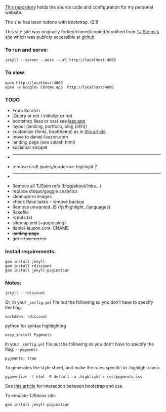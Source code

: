 [This repository](https://github.com/daneroo/daneroo.github.com) holds the source code and configuration for my personal website.

The site has been redone with bootstrap. (2.1)

This site site was originally forked/cloned/copied/modified from [TJ Steins's site](http://tjstein.com/) which was publicly accessible at [github](https://github.com/bummercloud/tjstein.com)

### To run and serve:

    jekyll --server --auto --url http://localhost:4000

### To view:

    open http://localhost:4000
    open -a Google\ Chrome.app  http://localhost:4000

### TODO

* From Scratch
* jQuery or not / initializr or not
* bootstrap (less or css) see [less.app](http://incident57.com/less/)
* layout (landing, portfolio, blog (ohh))
* customize (fonts, boottheme) as in [this article](http://antjanus.com/blog/web-design-tips/user-interface-usability/customize-twitter-bootstrap-into-themes/)
* move to daniel-lauzon.com
* landing page (see splash.html)
* socialbar snippet
* ------------------
* remove cruft jquery/modernizr highlight ?
* ----------------
*   Remove all TJStein refs (blog/about/links...)
*   replace disqus/goggle analytics
*   cleanup/rm images
*   check Rake tasks - remove backup
*   Remove unwanted JS (/js/highlight, /languages)
*   Rakefile
*   robots.txt
*   sitemap.xml (+gogle ping)
*   daniel-lauzon.com: CNAME
*   <strike>landing page</strike>
*   <strike>get a favicon.ico</strike>

### Install requirements:

    gem install jekyll
    gem install rdiscount
    gem install jekyll-pagination

### Notes:

    jekyll --rdiscount

Or, in your `_config.yml` file put the following so you don’t have to specify the flag:

    markdown: rdiscount

python for syntax highlighting

    easy_install Pygments

In your `_config.yml` file put the following so you don’t have to specify the flag: `--pygments`

    pygments: true

To generates the style sheet, and make the rules specific to .highlight class:

    pygmentize -f html -S default -a .highlight > css/pygments.css
    
See [this article](http://www.stehem.net/2012/02/14/how-to-get-pygments-to-work-with-jekyll.html) for interaction between bootstrap and css.



To emulate TJSteins site:

    gem install jekyll-pagination
    